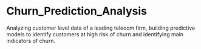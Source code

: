 # Churn_Prediction_Analysis
Analyzing customer level data of a leading telecom firm, building predictive models to identify customers at high risk of churn and identifying main indicators of churn. 
